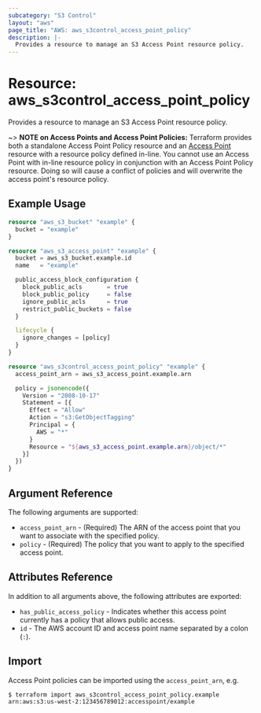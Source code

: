 ```yaml
---
subcategory: "S3 Control"
layout: "aws"
page_title: "AWS: aws_s3control_access_point_policy"
description: |-
  Provides a resource to manage an S3 Access Point resource policy.
---
```


# Resource: aws_s3control_access_point_policy

Provides a resource to manage an S3 Access Point resource policy.

~> **NOTE on Access Points and Access Point Policies:** Terraform provides both a standalone Access Point Policy resource and an [Access Point](s3_access_point.html) resource with a resource policy defined in-line. You cannot use an Access Point with in-line resource policy in conjunction with an Access Point Policy resource. Doing so will cause a conflict of policies and will overwrite the access point's resource policy.

## Example Usage

```terraform
resource "aws_s3_bucket" "example" {
  bucket = "example"
}

resource "aws_s3_access_point" "example" {
  bucket = aws_s3_bucket.example.id
  name   = "example"

  public_access_block_configuration {
    block_public_acls       = true
    block_public_policy     = false
    ignore_public_acls      = true
    restrict_public_buckets = false
  }

  lifecycle {
    ignore_changes = [policy]
  }
}

resource "aws_s3control_access_point_policy" "example" {
  access_point_arn = aws_s3_access_point.example.arn

  policy = jsonencode({
    Version = "2008-10-17"
    Statement = [{
      Effect = "Allow"
      Action = "s3:GetObjectTagging"
      Principal = {
        AWS = "*"
      }
      Resource = "${aws_s3_access_point.example.arn}/object/*"
    }]
  })
}
```

## Argument Reference

The following arguments are supported:

* `access_point_arn` - (Required) The ARN of the access point that you want to associate with the specified policy.
* `policy` - (Required) The policy that you want to apply to the specified access point.

## Attributes Reference

In addition to all arguments above, the following attributes are exported:

* `has_public_access_policy` - Indicates whether this access point currently has a policy that allows public access.
* `id` - The AWS account ID and access point name separated by a colon (`:`).

## Import

Access Point policies can be imported using the `access_point_arn`, e.g.

```
$ terraform import aws_s3control_access_point_policy.example arn:aws:s3:us-west-2:123456789012:accesspoint/example
```
